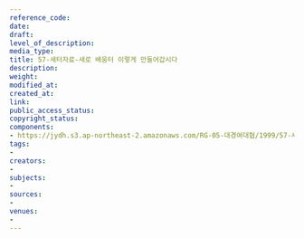 ```yaml
---
reference_code: 
date: 
draft: 
level_of_description: 
media_type: 
title: 57-새터자료-새로 배움터 이렇게 만들어갑시다
description: 
weight: 
modified_at: 
created_at: 
link: 
public_access_status: 
copyright_status: 
components:
- https://jydh.s3.ap-northeast-2.amazonaws.com/RG-05-대경여대협/1999/57-새터자료-새로+배움터+이렇게+만들어갑시다.pdf
tags:
- 
creators:
- 
subjects:
- 
sources:
- 
venues:
- 
---
```

